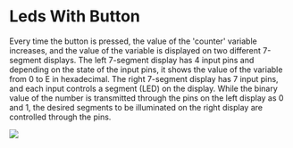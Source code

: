 # Leds With Button

Every time the button is pressed, the value of the 'counter' variable increases, and the value of the variable is displayed on two different 7-segment displays. The left 7-segment display has 4 input pins and depending on the state of the input pins, it shows the value of the variable from 0 to E in hexadecimal. The right 7-segment display has 7 input pins, and each input controls a segment (LED) on the display. While the binary value of the number is transmitted through the pins on the left display as 0 and 1, the desired segments to be illuminated on the right display are controlled through the pins.

![](https://github.com/ertrldtcu/STM32F-Projects/blob/master/Projects/003_SEVEN_SEGMENT_COUNTER/003_SEVEN_SEGMENT_COUNTER.gif)